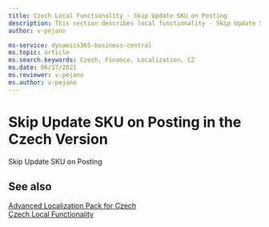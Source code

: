 ```yaml
---
title: Czech Local Functionality - Skip Update SKU on Posting
description: This section describes local functionality - Skip Update SKU on Posting in the Czech version of Business Central.
author: v-pejano

ms-service: dynamics365-business-central
ms.topic: article
ms.search.keywords: Czech, Finance, Localization, CZ
ms.date: 06/17/2021
ms.reviewer: v-pejano
ms.author: v-pejano
---
```


# Skip Update SKU on Posting in the Czech Version

Skip Update SKU on Posting

## See also

[Advanced Localization Pack for Czech](ui-extensions-advanced-localization-pack-cz.md)  
[Czech Local Functionality](czech-local-functionality.md)  

